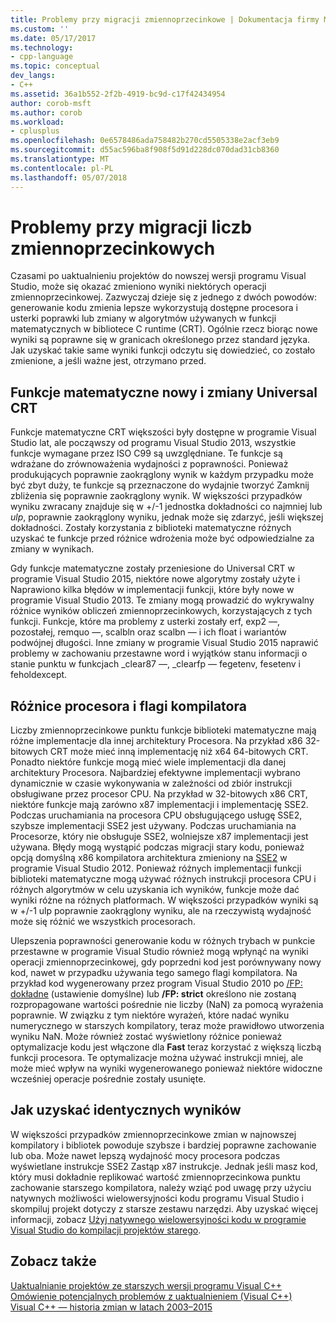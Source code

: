 ```yaml
---
title: Problemy przy migracji zmiennoprzecinkowe | Dokumentacja firmy Microsoft
ms.custom: ''
ms.date: 05/17/2017
ms.technology:
- cpp-language
ms.topic: conceptual
dev_langs:
- C++
ms.assetid: 36a1b552-2f2b-4919-bc9d-c17f42434954
author: corob-msft
ms.author: corob
ms.workload:
- cplusplus
ms.openlocfilehash: 0e6578486ada758482b270cd5505338e2acf3eb9
ms.sourcegitcommit: d55ac596ba8f908f5d91d228dc070dad31cb8360
ms.translationtype: MT
ms.contentlocale: pl-PL
ms.lasthandoff: 05/07/2018
---
```

# <a name="floating-point-migration-issues"></a>Problemy przy migracji liczb zmiennoprzecinkowych  
  
Czasami po uaktualnieniu projektów do nowszej wersji programu Visual Studio, może się okazać zmieniono wyniki niektórych operacji zmiennoprzecinkowej. Zazwyczaj dzieje się z jednego z dwóch powodów: generowanie kodu zmienia lepsze wykorzystują dostępne procesora i usterki poprawki lub zmiany w algorytmów używanych w funkcji matematycznych w bibliotece C runtime (CRT). Ogólnie rzecz biorąc nowe wyniki są poprawne się w granicach określonego przez standard języka. Jak uzyskać takie same wyniki funkcji odczytu się dowiedzieć, co zostało zmienione, a jeśli ważne jest, otrzymano przed.  

## <a name="new-math-functions-and-universal-crt-changes"></a>Funkcje matematyczne nowy i zmiany Universal CRT  
  
Funkcje matematyczne CRT większości były dostępne w programie Visual Studio lat, ale począwszy od programu Visual Studio 2013, wszystkie funkcje wymagane przez ISO C99 są uwzględniane. Te funkcje są wdrażane do zrównoważenia wydajności z poprawności. Ponieważ produkujących poprawnie zaokrąglony wynik w każdym przypadku może być zbyt duży, te funkcje są przeznaczone do wydajnie tworzyć Zamknij zbliżenia się poprawnie zaokrąglony wynik. W większości przypadków wyniku zwracany znajduje się w +/-1 jednostka dokładności co najmniej lub *ulp*, poprawnie zaokrąglony wyniku, jednak może się zdarzyć, jeśli większej dokładności. Zostały korzystania z biblioteki matematyczne różnych uzyskać te funkcje przed różnice wdrożenia może być odpowiedzialne za zmiany w wynikach.   
    
Gdy funkcje matematyczne zostały przeniesione do Universal CRT w programie Visual Studio 2015, niektóre nowe algorytmy zostały użyte i Naprawiono kilka błędów w implementacji funkcji, które były nowe w programie Visual Studio 2013. Te zmiany mogą prowadzić do wykrywalny różnice wyników obliczeń zmiennoprzecinkowych, korzystających z tych funkcji. Funkcje, które ma problemy z usterki zostały erf, exp2 —, pozostałej, remquo —, scalbln oraz scalbn — i ich float i wariantów podwójnej długości.  Inne zmiany w programie Visual Studio 2015 naprawić problemy w zachowaniu przestawne word i wyjątków stanu informacji o stanie punktu w funkcjach _clear87 —, _clearfp — fegetenv, fesetenv i feholdexcept.  
  
## <a name="processor-differences-and-compiler-flags"></a>Różnice procesora i flagi kompilatora  
  
Liczby zmiennoprzecinkowe punktu funkcje biblioteki matematyczne mają różne implementacje dla innej architektury Procesora. Na przykład x86 32-bitowych CRT może mieć inną implementację niż x64 64-bitowych CRT. Ponadto niektóre funkcje mogą mieć wiele implementacji dla danej architektury Procesora. Najbardziej efektywne implementacji wybrano dynamicznie w czasie wykonywania w zależności od zbiór instrukcji obsługiwane przez procesor CPU. Na przykład w 32-bitowych x86 CRT, niektóre funkcje mają zarówno x87 implementacji i implementację SSE2. Podczas uruchamiania na procesora CPU obsługującego usługę SSE2, szybsze implementacji SSE2 jest używany. Podczas uruchamiania na Procesorze, który nie obsługuje SSE2, wolniejsze x87 implementacji jest używana. Błędy mogą wystąpić podczas migracji stary kodu, ponieważ opcją domyślną x86 kompilatora architektura zmieniony na [SSE2](../build/reference/arch-x86.md) w programie Visual Studio 2012. Ponieważ różnych implementacji funkcji biblioteki matematyczne mogą używać różnych instrukcji procesora CPU i różnych algorytmów w celu uzyskania ich wyników, funkcje może dać wyniki różne na różnych platformach. W większości przypadków wyniki są w +/-1 ulp poprawnie zaokrąglony wyniku, ale na rzeczywistą wydajność może się różnić we wszystkich procesorach.  
  
Ulepszenia poprawności generowanie kodu w różnych trybach w punkcie przestawne w programie Visual Studio również mogą wpłynąć na wyniki operacji zmiennoprzecinkowej, gdy poprzedni kod jest porównywany nowy kod, nawet w przypadku używania tego samego flagi kompilatora. Na przykład kod wygenerowany przez program Visual Studio 2010 po [/FP: dokładne](../build/reference/fp-specify-floating-point-behavior.md) (ustawienie domyślne) lub **/FP: strict** określono nie zostaną rozpropagowane wartości pośrednie nie liczby (NaN) za pomocą wyrażenia poprawnie. W związku z tym niektóre wyrażeń, które nadać wyniku numerycznego w starszych kompilatory, teraz może prawidłowo utworzenia wyniku NaN. Może również zostać wyświetlony różnice ponieważ optymalizacje kodu jest włączone dla **Fast** teraz korzystać z większą liczbą funkcji procesora. Te optymalizacje można używać instrukcji mniej, ale może mieć wpływ na wyniki wygenerowanego ponieważ niektóre widoczne wcześniej operacje pośrednie zostały usunięte.  
  
## <a name="how-to-get-identical-results"></a>Jak uzyskać identycznych wyników  
  
W większości przypadków zmiennoprzecinkowe zmian w najnowszej kompilatory i bibliotek powoduje szybsze i bardziej poprawne zachowanie lub oba. Może nawet lepszą wydajność mocy procesora podczas wyświetlane instrukcje SSE2 Zastąp x87 instrukcje. Jednak jeśli masz kod, który musi dokładnie replikować wartość zmiennoprzecinkowa punktu zachowanie starszego kompilatora, należy wziąć pod uwagę przy użyciu natywnych możliwości wielowersyjności kodu programu Visual Studio i skompiluj projekt dotyczy z starsze zestawu narzędzi. Aby uzyskać więcej informacji, zobacz [Użyj natywnego wielowersyjności kodu w programie Visual Studio do kompilacji projektów starego](use-native-multi-targeting.md).  
  
## <a name="see-also"></a>Zobacz także  
  
[Uaktualnianie projektów ze starszych wersji programu Visual C++](upgrading-projects-from-earlier-versions-of-visual-cpp.md)  
[Omówienie potencjalnych problemów z uaktualnieniem (Visual C++)](overview-of-potential-upgrade-issues-visual-cpp.md)  
[Visual C++ — historia zmian w latach 2003–2015](visual-cpp-change-history-2003-2015.md)  
